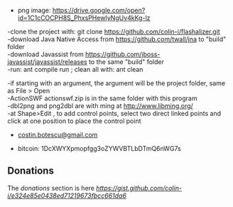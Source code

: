 
- png image: https://drive.google.com/open?id=1C1cCOCPH8S_PhxsPHewIyNgUv4kKg-lz

-clone the project with: git clone https://github.com/colin-i/flashalizer.git<br>-download Java Native Access from https://github.com/twall/jna to "build" folder<br>-download Javassist from https://github.com/jboss-javassist/javassist/releases to the same "build" folder<br>-run: ant compile run ; clean all with: ant clean

-if starting with an argument, the argument will be the project folder, same as File > Open<br>-ActionSWF actionswf.zip is in the same folder with this program<br>-dbl2png and png2dbl are with ming at http://www.libming.org/<br>-at Shape>Edit , to add control points, select two direct linked points and click at one position to place the control point

- costin.botescu@gmail.com

- bitcoin: 1DcXWYXpmopfgg3oZYWVBTLbDTmQ6nWG7s

## Donations
The *donations* section is here
*https://gist.github.com/colin-i/e324e85e0438ed71219673fbcc661da6*